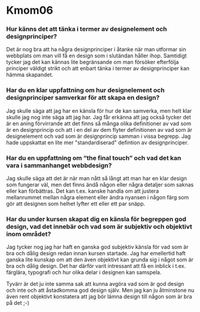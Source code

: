 Kmom06
===============================

### Hur känns det att tänka i termer av designelement och designprinciper?
Det är nog bra att ha några designprinciper i åtanke när man utformar sin
webbplats om man vill få en design som i slutändan håller ihop. Samtidigt tycker
jag det kan kännas lite begränsande om man försöker efterfölja principer väldigt
strikt och att enbart tänka i termer av designprinciper kan hämma skapandet.

### Har du en klar uppfattning om hur designelement och designprinciper samverkar för att skapa en design?
Jag skulle säga att jag har en känsla för hur de kan samverka, men helt klar
skulle jag nog inte säga att jag har. Jag får erkänna att jag också tycker det
är en aning förvirrande att det finns så många olika definitioner av vad som är
en designprincip och att i en del av dem flyter definitionen av vad som är
designelement och vad som är designprincip samman i vissa begrepp. Jag hade
uppskattat en lite mer "standardiserad" defintion av designprinciper.

### Har du en uppfattning om “the final touch” och vad det kan vara i sammanhanget webbdesign?
Jag skulle säga att det är när man nått så långt att man har en klar design som
fungerar väl, men det finns ändå någon eller några detaljer som saknas eller kan
förbättras. Det kan t.ex. kanske handla om att justera mellanrummet mellan några
element eller ändra nyansen i någon färg som gör att designen som helhet lyfter
ett eller ett par snäpp.

### Har du under kursen skapat dig en känsla för begreppen god design, vad det innebär och vad som är subjektiv och objektivt inom området?
Jag tycker nog jag har haft en ganska god subjektiv känsla för vad som är bra
och dålig design redan innan kursen startade. Jag har emellertid haft ganska
lite kunskap om att den även objektivt kan grunda sig i något som är bra och
dålig design. Det har därför varit intressant att få en inblick i t.ex.
färglära, typografi och hur olika delar i designen kan samspela.

Tyvärr är det ju inte samma sak att kunna avgöra vad som är god design och inte
och att åstadkomma god design själv. Men jag kan ju åtminstone nu även rent
objektivt konstatera att jag bör lämna design till någon som är bra på det ;-)
